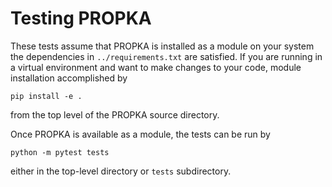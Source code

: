 # Testing PROPKA

These tests assume that PROPKA is installed as a module on your system the 
dependencies in `../requirements.txt` are satisfied.
If you are running in a virtual environment and want to make changes to your
code, module installation accomplished by
```
pip install -e .
```
from the top level of the PROPKA source directory.

Once PROPKA is available as a module, the tests can be run by
```
python -m pytest tests
```
either in the top-level directory or `tests` subdirectory.

